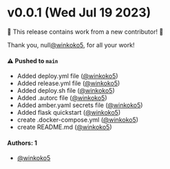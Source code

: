 # v0.0.1 (Wed Jul 19 2023)

:tada: This release contains work from a new contributor! :tada:

Thank you, null[@winkoko5](https://github.com/winkoko5), for all your work!

#### ⚠️ Pushed to `main`

- Added deploy.yml file ([@winkoko5](https://github.com/winkoko5))
- Added release.yml file ([@winkoko5](https://github.com/winkoko5))
- Added deploy.sh file ([@winkoko5](https://github.com/winkoko5))
- Added .autorc file ([@winkoko5](https://github.com/winkoko5))
- Added amber.yaml secrets file ([@winkoko5](https://github.com/winkoko5))
- Added flask quickstart ([@winkoko5](https://github.com/winkoko5))
- create .docker-compose.yml ([@winkoko5](https://github.com/winkoko5))
- create README.md ([@winkoko5](https://github.com/winkoko5))

#### Authors: 1

- [@winkoko5](https://github.com/winkoko5)
